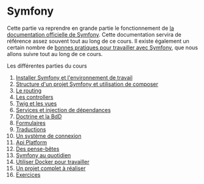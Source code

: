 # Symfony

Cette partie va reprendre en grande partie le fonctionnement de [la documentation officielle de Symfony](https://symfony.com/doc/current/index.html). Cette documentation servira de référence assez souvent tout au long de ce cours. Il existe également un certain nombre de [bonnes pratiques pour travailler avec Symfony](https://symfony.com/doc/current/best_practices.html), que nous allons suivre tout au long de ce cours.

Les différentes parties du cours

1. [Installer Symfony et l'environnement de travail](01-installation.md)
1. [Structure d'un projet Symfony et utilisation de composer](10-structure.md)
1. [Le routing](20-routing.md)
1. [Les controllers](21-controllers.md)
1. [Twig et les vues](22-twig.md)
1. [Services et injection de dépendances](23-injection.md)
1. [Doctrine et la BdD](24-doctrine.md)
1. [Formulaires](25-formulaires.md)
1. [Traductions](26-translation.md)
1. [Un système de connexion](30-user.md)
1. [Api Platform](40-api-platform.md)
1. [Des pense-bêtes](80-cheat-sheet.md)
1. [Symfony au quotidien](81-quotidien.md)
1. [Utiliser Docker pour travailler](82-docker.md)
1. [Un projet complet à réaliser](98-projets.md)
1. [Exercices](99-exercices.md)